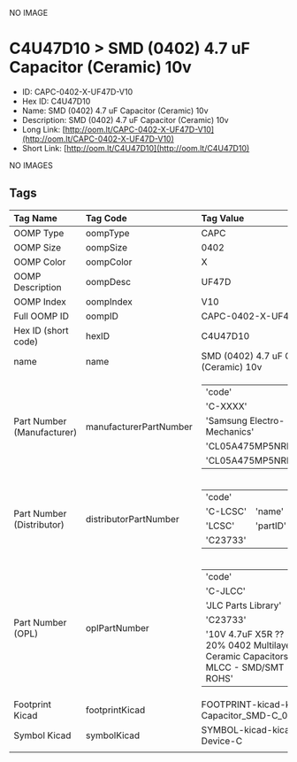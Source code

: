 


  
NO IMAGE  
# C4U47D10 > SMD (0402) 4.7 uF Capacitor (Ceramic) 10v

- ID: CAPC-0402-X-UF47D-V10
- Hex ID: C4U47D10
- Name: SMD (0402) 4.7 uF Capacitor (Ceramic) 10v
- Description: SMD (0402) 4.7 uF Capacitor (Ceramic) 10v
- Long Link: [http://oom.lt/CAPC-0402-X-UF47D-V10](http://oom.lt/CAPC-0402-X-UF47D-V10)
- Short Link: [http://oom.lt/C4U47D10](http://oom.lt/C4U47D10)
  
NO IMAGES  
## Tags
  

|Tag Name|Tag Code|Tag Value|
| :--- | :--- | :--- |
|OOMP Type|oompType|CAPC|
|OOMP Size|oompSize|0402|
|OOMP Color|oompColor|X|
|OOMP Description|oompDesc|UF47D|
|OOMP Index|oompIndex|V10|
|Full OOMP ID|oompID|CAPC-0402-X-UF47D-V10|
|Hex ID (short code)|hexID|C4U47D10|
|name|name|SMD (0402) 4.7 uF Capacitor (Ceramic) 10v|
|Part Number (Manufacturer)|manufacturerPartNumber|<table><tr><td>'code'</td></tr><tr><td> 'C-XXXX'</td><td> 'name'</td></tr><tr><td> 'Samsung Electro-Mechanics'</td><td> 'partID'</td></tr><tr><td> 'CL05A475MP5NRNC'</td><td> 'partName'</td></tr><tr><td> 'CL05A475MP5NRNC'</td></tr></table>|
|Part Number (Distributor)|distributorPartNumber|<table><tr><td>'code'</td></tr><tr><td> 'C-LCSC'</td><td> 'name'</td></tr><tr><td> 'LCSC'</td><td> 'partID'</td></tr><tr><td> 'C23733'</td></tr></table>|
|Part Number (OPL)|oplPartNumber|<table><tr><td>'code'</td></tr><tr><td> 'C-JLCC'</td><td> 'name'</td></tr><tr><td> 'JLC Parts Library'</td><td> 'partID'</td></tr><tr><td> 'C23733'</td><td> 'partName'</td></tr><tr><td> '10V 4.7uF X5R ??20% 0402  Multilayer Ceramic Capacitors MLCC - SMD/SMT ROHS'</td></tr></table>|
|Footprint Kicad|footprintKicad|FOOTPRINT-kicad-kicad-footprints-Capacitor_SMD-C_0402_1005Metric|
|Symbol Kicad|symbolKicad|SYMBOL-kicad-kicad-symbols-Device-C|
||||
